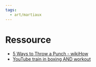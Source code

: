 ```yaml
---
tags:
  - art/martiaux
---
```




# Ressource
- [5 Ways to Throw a Punch - wikiHow](https://www.wikihow.com/Throw-a-Punch)
- [YouTube train in boxing AND workout](https://youtu.be/bUPyyjxn8lY?si=RkHMs0nspxPdtpXM)  